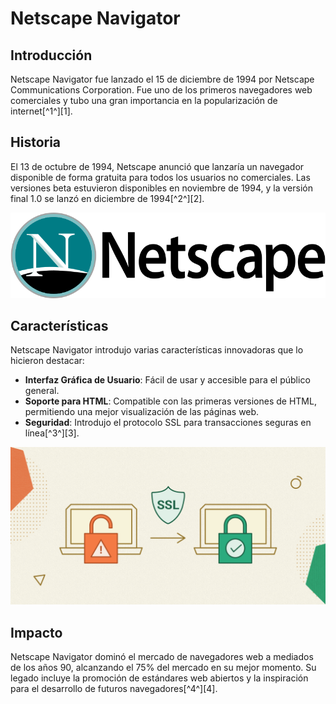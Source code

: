 # Netscape Navigator

## Introducción
Netscape Navigator fue lanzado el 15 de diciembre de 1994 por Netscape Communications Corporation. Fue uno de los primeros navegadores web comerciales y tubo una gran importancia en la popularización de internet[^1^][1].

## Historia
El 13 de octubre de 1994, Netscape anunció que lanzaría un navegador disponible de forma gratuita para todos los usuarios no comerciales. Las versiones beta estuvieron disponibles en noviembre de 1994, y la versión final 1.0 se lanzó en diciembre de 1994[^2^][2].

![Netscape](https://github.com/OscraSanchez/SMX2-M8UF1A1-HistoriaWeb-1994-Netscape-OscarSanchez/blob/main/Netscape.png "Logo")

## Características
Netscape Navigator introdujo varias características innovadoras que lo hicieron destacar:
- **Interfaz Gráfica de Usuario**: Fácil de usar y accesible para el público general.
- **Soporte para HTML**: Compatible con las primeras versiones de HTML, permitiendo una mejor visualización de las páginas web.
- **Seguridad**: Introdujo el protocolo SSL para transacciones seguras en línea[^3^][3].

![SSL](https://github.com/OscraSanchez/SMX2-M8UF1A1-HistoriaWeb-1994-Netscape-OscarSanchez/blob/main/SSL.png "SSL")

## Impacto
Netscape Navigator dominó el mercado de navegadores web a mediados de los años 90, alcanzando el 75% del mercado en su mejor momento. Su legado incluye la promoción de estándares web abiertos y la inspiración para el desarrollo de futuros navegadores[^4^][4].


